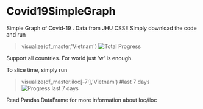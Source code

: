 # Covid19SimpleGraph
Simple Graph of Covid-19 . Data from JHU CSSE
Simply download the code and run
>visualize(df_master,'Vietnam')
![Total Progress](https://imgur.com/p642cSp)

Support all countries. For world just 'w' is enough.

To slice time, simply run
>visualize(df_master.iloc[-7:],'Vietnam') #last 7 days
![Progress last 7 days](https://imgur.com/2MBIHar)

Read Pandas DataFrame for more information about loc/iloc

